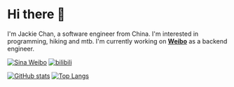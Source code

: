 # Hi there 👋

I'm Jackie Chan, a software engineer from China. I'm interested in programming, hiking and mtb. I'm currently working on [**Weibo**](https://weibo.com) as a backend engineer.

[![Sina Weibo](https://img.shields.io/badge/Weibo-Follow-red?style=flat-square&logo=sina-weibo)](https://weibo.com/u/1763952531) [![bilibili](https://img.shields.io/badge/dynamic/json?url=https%3A%2F%2Fapi.bilibili.com%2Fx%2Frelation%2Fstat%3Fvmid%3D223979633&query=%24.data.follower&style=flat&label=bilibili)](https://space.bilibili.com/223979633/dynamic)

[![GitHub stats](https://github-readme-stats-seven-blond-83.vercel.app/api?username=pythias&show_icons=true&theme=buefy&hide_border=true)](https://github.com/anuraghazra/github-readme-stats) [![Top Langs](https://github-readme-stats-seven-blond-83.vercel.app/api/top-langs/?username=pythias&layout=compact&langs_count=8&hide=html)](https://github.com/anuraghazra/github-readme-stats)
